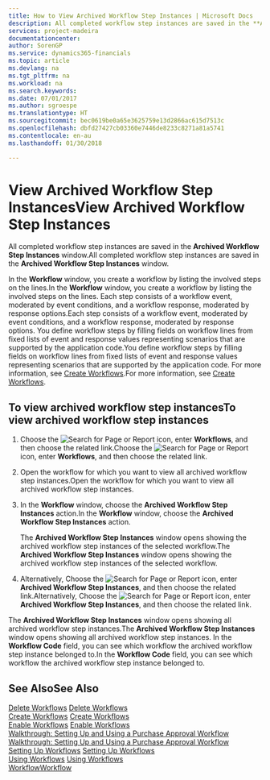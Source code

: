 ```yaml
---
title: How to View Archived Workflow Step Instances | Microsoft Docs
description: All completed workflow step instances are saved in the **Archived Workflow Step Instances** window.
services: project-madeira
documentationcenter: 
author: SorenGP
ms.service: dynamics365-financials
ms.topic: article
ms.devlang: na
ms.tgt_pltfrm: na
ms.workload: na
ms.search.keywords: 
ms.date: 07/01/2017
ms.author: sgroespe
ms.translationtype: HT
ms.sourcegitcommit: bec0619be0a65e3625759e13d2866ac615d7513c
ms.openlocfilehash: dbfd27427cb03360e7446de8233c8271a81a5741
ms.contentlocale: en-au
ms.lasthandoff: 01/30/2018

---
```

# <a name="view-archived-workflow-step-instances"></a><span data-ttu-id="ab17c-103">View Archived Workflow Step Instances</span><span class="sxs-lookup"><span data-stu-id="ab17c-103">View Archived Workflow Step Instances</span></span>
<span data-ttu-id="ab17c-104">All completed workflow step instances are saved in the **Archived Workflow Step Instances** window.</span><span class="sxs-lookup"><span data-stu-id="ab17c-104">All completed workflow step instances are saved in the **Archived Workflow Step Instances** window.</span></span>  

 <span data-ttu-id="ab17c-105">In the **Workflow** window, you create a workflow by listing the involved steps on the lines.</span><span class="sxs-lookup"><span data-stu-id="ab17c-105">In the **Workflow** window, you create a workflow by listing the involved steps on the lines.</span></span> <span data-ttu-id="ab17c-106">Each step consists of a workflow event, moderated by event conditions, and a workflow response, moderated by response options.</span><span class="sxs-lookup"><span data-stu-id="ab17c-106">Each step consists of a workflow event, moderated by event conditions, and a workflow response, moderated by response options.</span></span> <span data-ttu-id="ab17c-107">You define workflow steps by filling fields on workflow lines from fixed lists of event and response values representing scenarios that are supported by the application code.</span><span class="sxs-lookup"><span data-stu-id="ab17c-107">You define workflow steps by filling fields on workflow lines from fixed lists of event and response values representing scenarios that are supported by the application code.</span></span> <span data-ttu-id="ab17c-108">For more information, see [Create Workflows](across-how-to-create-workflows.md).</span><span class="sxs-lookup"><span data-stu-id="ab17c-108">For more information, see [Create Workflows](across-how-to-create-workflows.md).</span></span>  

## <a name="to-view-archived-workflow-step-instances"></a><span data-ttu-id="ab17c-109">To view archived workflow step instances</span><span class="sxs-lookup"><span data-stu-id="ab17c-109">To view archived workflow step instances</span></span>  
1.  <span data-ttu-id="ab17c-110">Choose the ![Search for Page or Report](media/ui-search/search_small.png "Search for Page or Report icon") icon, enter **Workflows**, and then choose the related link.</span><span class="sxs-lookup"><span data-stu-id="ab17c-110">Choose the ![Search for Page or Report](media/ui-search/search_small.png "Search for Page or Report icon") icon, enter **Workflows**, and then choose the related link.</span></span>  
2.  <span data-ttu-id="ab17c-111">Open the workflow for which you want to view all archived workflow step instances.</span><span class="sxs-lookup"><span data-stu-id="ab17c-111">Open the workflow for which you want to view all archived workflow step instances.</span></span>  
3.  <span data-ttu-id="ab17c-112">In the **Workflow** window, choose the **Archived Workflow Step Instances** action.</span><span class="sxs-lookup"><span data-stu-id="ab17c-112">In the **Workflow** window, choose the **Archived Workflow Step Instances** action.</span></span>  

    <span data-ttu-id="ab17c-113">The **Archived Workflow Step Instances** window opens showing the archived workflow step instances of the selected workflow.</span><span class="sxs-lookup"><span data-stu-id="ab17c-113">The **Archived Workflow Step Instances** window opens showing the archived workflow step instances of the selected workflow.</span></span>  
4.  <span data-ttu-id="ab17c-114">Alternatively, Choose the ![Search for Page or Report](media/ui-search/search_small.png "Search for Page or Report icon") icon, enter **Archived Workflow Step Instances**, and then choose the related link.</span><span class="sxs-lookup"><span data-stu-id="ab17c-114">Alternatively, Choose the ![Search for Page or Report](media/ui-search/search_small.png "Search for Page or Report icon") icon, enter **Archived Workflow Step Instances**, and then choose the related link.</span></span>  

<span data-ttu-id="ab17c-115">The **Archived Workflow Step Instances** window opens showing all archived workflow step instances.</span><span class="sxs-lookup"><span data-stu-id="ab17c-115">The **Archived Workflow Step Instances** window opens showing all archived workflow step instances.</span></span> <span data-ttu-id="ab17c-116">In the **Workflow Code** field, you can see which workflow the archived workflow step instance belonged to.</span><span class="sxs-lookup"><span data-stu-id="ab17c-116">In the **Workflow Code** field, you can see which workflow the archived workflow step instance belonged to.</span></span>  

## <a name="see-also"></a><span data-ttu-id="ab17c-117">See Also</span><span class="sxs-lookup"><span data-stu-id="ab17c-117">See Also</span></span>  
 <span data-ttu-id="ab17c-118">[Delete Workflows](across-how-to-delete-workflows.md) </span><span class="sxs-lookup"><span data-stu-id="ab17c-118">[Delete Workflows](across-how-to-delete-workflows.md) </span></span>  
 <span data-ttu-id="ab17c-119">[Create Workflows](across-how-to-create-workflows.md) </span><span class="sxs-lookup"><span data-stu-id="ab17c-119">[Create Workflows](across-how-to-create-workflows.md) </span></span>  
 <span data-ttu-id="ab17c-120">[Enable Workflows](across-how-to-enable-workflows.md) </span><span class="sxs-lookup"><span data-stu-id="ab17c-120">[Enable Workflows](across-how-to-enable-workflows.md) </span></span>  
 <span data-ttu-id="ab17c-121">[Walkthrough: Setting Up and Using a Purchase Approval Workflow](walkthrough-setting-up-and-using-a-purchase-approval-workflow.md) </span><span class="sxs-lookup"><span data-stu-id="ab17c-121">[Walkthrough: Setting Up and Using a Purchase Approval Workflow](walkthrough-setting-up-and-using-a-purchase-approval-workflow.md) </span></span>  
 <span data-ttu-id="ab17c-122">[Setting Up Workflows](across-set-up-workflows.md) </span><span class="sxs-lookup"><span data-stu-id="ab17c-122">[Setting Up Workflows](across-set-up-workflows.md) </span></span>  
 <span data-ttu-id="ab17c-123">[Using Workflows](across-use-workflows.md) </span><span class="sxs-lookup"><span data-stu-id="ab17c-123">[Using Workflows](across-use-workflows.md) </span></span>  
 [<span data-ttu-id="ab17c-124">Workflow</span><span class="sxs-lookup"><span data-stu-id="ab17c-124">Workflow</span></span>](across-workflow.md)

